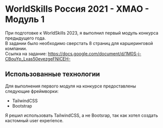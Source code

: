 # WorldSkills Россия 2021 - ХМАО - Модуль 1

При подготовке к WorldSkills 2023, я выполнил первый модуль конкурса предыдущего года.  
В задании было необходимо сверстать 8 страниц для каршеринговой компании.  
Ссылка на задание: https://docs.google.com/document/d/1M0S-j-CBouYp_Lxas50evezgeFNICEH-

## Использованные технологии

Для выполнения первого модуля на конкурсе предоставлены следующие фреймворки:

- TailwindCSS
- Bootstrap

Я решил использовать TailwindCSS, а не Bootsrap, так как хотел создать кастомный user experience.
